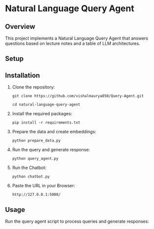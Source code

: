# Natural Language Query Agent

## Overview
This project implements a Natural Language Query Agent that answers questions based on lecture notes and a table of LLM architectures.

## Setup

## Installation
1. Clone the repository:
    ```
    git clone https://github.com/vishalmaurya850/Query-Agent.git
    ```
    ```
    cd natural-language-query-agent
    ```
2. Install the required packages:
    ```
    pip install -r requirements.txt
    ```
3. Prepare the data and create embeddings:
    ```
    python prepare_data.py
    ```
4. Run the query and generate response:
    ```
    python query_agent.py
    ```
5. Run the Chatbot:
    ```
    python chatbot.py
    ```
5. Paste the URL in your Browser:
    ```
    http://127.0.0.1:5000/
    ```
    
## Usage
Run the query agent script to process queries and generate responses:

